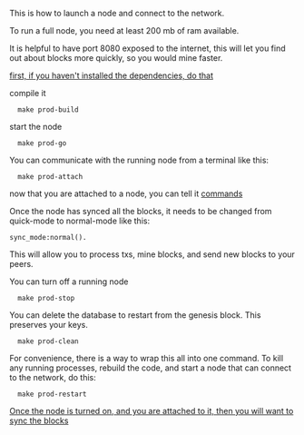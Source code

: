 This is how to launch a node and connect to the network.

To run a full node, you need at least 200 mb of ram available.

It is helpful to have port 8080 exposed to the internet, this will let you find out about blocks more quickly, so you would mine faster.


[first, if you haven't installed the dependencies, do that](/docs/getting-started/dependencies.md)

compile it
```
  make prod-build
```
start the node
```
  make prod-go
```

You can communicate with the running node from a terminal like this:
```
  make prod-attach
```
now that you are attached to a node, you can tell it [commands](/docs/api/commands.md)

Once the node has synced all the blocks, it needs to be changed from quick-mode to normal-mode like this:
```
sync_mode:normal().
```
This will allow you to process txs, mine blocks, and send new blocks to your peers.

You can turn off a running node
```
  make prod-stop
```
You can delete the database to restart from the genesis block. This preserves your keys.
```
  make prod-clean
```

For convenience, there is a way to wrap this all into one command. To kill any running processes, rebuild the code, and start a node that can connect to the network, do this:
```
  make prod-restart
```


[Once the node is turned on, and you are attached to it, then you will want to sync the blocks](../api/commands_basics.md)